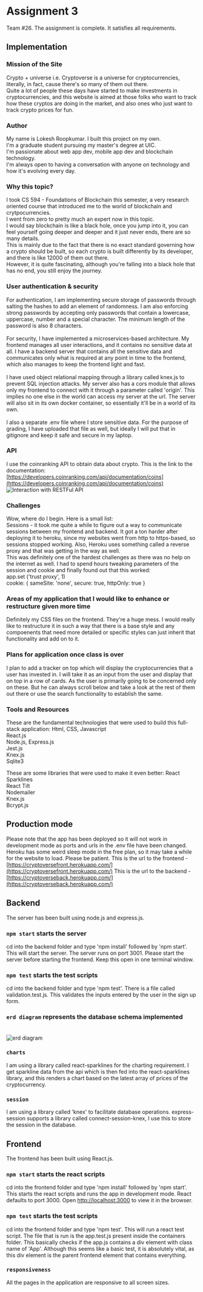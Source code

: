 # Assignment 3

Team #26. The assignment is complete. It satisfies all requirements.

 ## Implementation

 ### Mission of the Site

 Crypto + universe i.e. Cryptoverse is a universe for cryptocurrencies, literally, in fact, cause there's so many of them out there.<br/>
 Quite a lot of people these days have started to make investments in cryptocurrencies, and this website is aimed at those folks who want to
 track how these cryptos are doing in the market, and also ones who just want to track crypto prices for fun.

 ### Author

 My name is Lokesh Roopkumar. I built this project on my own. <br/>
 I'm a graduate student pursuing my master's degree at UIC. <br/>
 I'm passionate about web app dev, mobile app dev and blockchain technology. <br/>
 I'm always open to having a conversation with anyone on technology and how it's evolving every day.

 ### Why this topic?

 I took CS 594 - Foundations of Blockchain this semester, a very research oriented course that introduced me to the world of blockchain and crytpocurrencies. <br/>
 I went from zero to pretty much an expert now in this topic. <br/>
 I would say blockchain is like a black hole, once you jump into it, you can feel yourself going deeper and deeper and it just never ends, there are so many details. <br/>
 This is mainly due to the fact that there is no exact standard governing how a crypto should be built, so each crypto is built differently by its developer, and there is like 12000 of them out there. <br/>
 However, it is quite fascinating, although you're falling into a black hole that has no end, you still enjoy the journey.

 ### User authentication & security

 For authentication, I am implementing secure storage of passwords through salting the hashes to add an element of randomness. I am also enforcing strong passwords by accepting only passwords that contain a lowercase, uppercase, number and a special character. The minimum length of the password is also 8 characters. <br/> <br/>
 For security, I have implemented a microservices-based architecture. My frontend manages all user interactions, and it contains no sensitive data at all. I have a backend server that contains all the sensitive data and communicates only what is required at any point in time to the frontend, which also manages to keep the frontend light and fast. <br/> <br/>
 I have used object relational mapping through a library called knex.js to prevent SQL injection attacks. My server also has a cors module that allows only my frontend to connect with it through a parameter called 'origin'. This implies no one else in the world can access my server at the url. The server will also sit in its own docker container, so essentially it'll be in a world of its own. <br/> <br/>
 I also a separate .env file where I store sensitive data. For the purpose of grading, I have uploaded that file as well, but ideally I will put that in gitignore and keep it safe and secure in my laptop.

### API

I use the coinranking API to obtain data about crypto. This is the link to the documentation:
[https://developers.coinranking.com/api/documentation/coins](https://developers.coinranking.com/api/documentation/coins)
![Interaction with RESTFul API](./backend/images/Interaction_with_REST_API.png)


### Challenges

Wow, where do I begin. Here is a small list: <br/>
Sessions - it took me quite a while to figure out a way to communicate sessions between my frontend and backend. It got a ton harder after deploying it to heroku, since my websites went from http to https-based, so sessions stopped working. Also, Heroku uses something called a reverse proxy and that was getting in the way as well. <br/>
This was definitely one of the hardest challenges as there was no help on the internet as well. I had to spend hours tweaking parameters of the session and cookie and finally found out that this worked: <br/>
app.set ('trust proxy', 1) <br/>
cookie: { sameSite: 'none', secure: true, httpOnly: true }

### Areas of my application that I would like to enhance or restructure given more time

Definitely my CSS files on the frontend. They're a huge mess. I would really like to restructure it in such a way that there is a base style and any compoenents that need more detailed or specific styles can just inherit that functionality and add on to it.

### Plans for application once class is over

I plan to add a tracker on top which will display the cryptocurrencies that a user has invested in. I will take it as an input from the user and display that on top in a row of cards. As the user is primarily going to be concerned only on these. But he can always scroll below and take a look at the rest of them out there or use the search functionality to establish the same.

### Tools and Resources

These are the fundamental technologies that were used to build this full-stack application:
Html, CSS, Javascript <br/>
React.js <br/>
Node.js, Express.js <br/>
Jest.js <br/>
Knex.js <br/>
Sqlite3 <br/>

These are some libraries that were used to make it even better:
React Sparklines <br/>
React Tilt <br/>
Nodemailer <br/>
Knex.js <br/>
Bcrypt.js <br/>



## Production mode

Please note that the app has been deployed so it will not work in development mode as ports and urls in the .env file have been changed.
Heroku has some weird sleep mode in the free plan, so it may take a while for the website to load. Please be patient.
This is the url to the frontend - [https://cryptoversefront.herokuapp.com/](https://cryptoversefront.herokuapp.com/)
This is the url to the backend - [https://cryptoverseback.herokuapp.com/](https://cryptoverseback.herokuapp.com/)

## Backend

The server has been built using node.js and express.js.

### `npm start` starts the server

cd into the backend folder and type 'npm install' followed by 'npm start'. This will start the server.
The server runs on port 3001. Please start the server before starting the frontend.
Keep this open in one terminal window.

### `npm test` starts the test scripts

cd into the backend folder and type 'npm test'.
There is a file called validation.test.js. This validates the inputs entered by the user in the sign up form.

### `erd diagram` represents the database schema implemented <br/><br/>

![erd diagram](./backend/images/erd_diagram.drawio.png)

### `charts`

I am using a library called react-sparklines for the charting requirement. I get sparkline data from the api which is then fed into the
react-sparklines library, and this renders a chart based on the latest array of prices of the cryptocurrency.

### `session`

I am using a library called 'knex' to facilitate database operations. express-session supports a library called connect-session-knex, I
use this to store the session in the database.

## Frontend

The frontend has been built using React.js.

### `npm start` starts the react scripts

cd into the frontend folder and type 'npm install' followed by 'npm start'. This starts the react scripts and runs the app in development mode.
React defaults to port 3000.
Open [http://localhost:3000](http://localhost:3000) to view it in the browser.

### `npm test` starts the test scripts

cd into the frontend folder and type 'npm test'. This will run a react test script.
The file that is run is the app.test.js present inside the containers folder.
This basically checks if the app.js contains a div element with class name of 'App'.
Although this seems like a basic test, it is absolutely vital, as this div element is the parent frontend element that contains everything.

### `responsiveness`

All the pages in the application are responsive to all screen sizes.